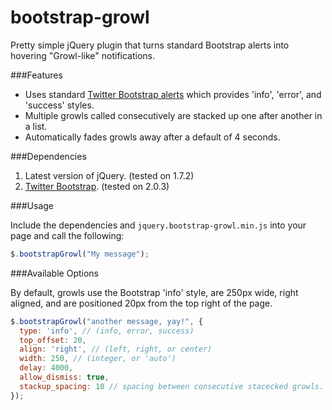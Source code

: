 bootstrap-growl
===============

Pretty simple jQuery plugin that turns standard Bootstrap alerts into hovering "Growl-like" notifications.

###Features

* Uses standard [Twitter Bootstrap alerts](http://twitter.github.com/bootstrap/components.html#alerts) which provides 'info', 'error', and 'success' styles.
* Multiple growls called consecutively are stacked up one after another in a list.
* Automatically fades growls away after a default of 4 seconds.

###Dependencies

1. Latest version of jQuery. (tested on 1.7.2)
2. [Twitter Bootstrap](http://twitter.github.com/bootstrap/index.html). (tested on 2.0.3)

###Usage

Include the dependencies and `jquery.bootstrap-growl.min.js` into your page and call the following:

```javascript
$.bootstrapGrowl("My message");
```

###Available Options

By default, growls use the Bootstrap 'info' style, are 250px wide, right aligned, and are positioned 20px from the top right of the page.

```javascript
$.bootstrapGrowl("another message, yay!", {
  type: 'info', // (info, error, success)
  top_offset: 20,
  align: 'right', // (left, right, or center)
  width: 250, // (integer, or 'auto')
  delay: 4000,
  allow_dismiss: true,
  stackup_spacing: 10 // spacing between consecutive stacecked growls.
});
```